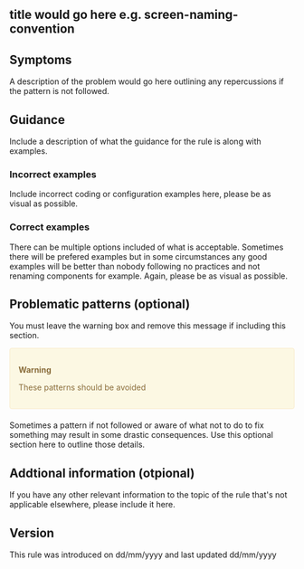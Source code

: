 ## title would go here e.g. screen-naming-convention

## Symptoms
A description of the problem would go here outlining any repercussions if the pattern is not followed.

## Guidance

Include a description of what the guidance for the rule is along with examples.

### Incorrect examples
Include incorrect coding or configuration examples here, please be as visual as possible.

### Correct examples
There can be multiple options included of what is acceptable. Sometimes there will be prefered examples but in some circumstances any good examples will be better than nobody following no practices and not renaming components for example. Again, please be as visual as possible.

## Problematic patterns (optional)
You must leave the warning box and remove this message if including this section.
<div style="padding: 15px; border: 1px solid transparent; border-color: transparent; margin-bottom: 20px; border-radius: 4px; color: #8a6d3b;; background-color: #fcf8e3; border-color: #faebcc;">
<p><b>Warning</b></p>
<p>These patterns should be avoided</p>
</div>
Sometimes a pattern if not followed or aware of what not to do to fix something may result in some drastic consequences. Use this optional section here to outline those details.

## Addtional information (otpional)
If you have any other relevant information to the topic of the rule that's not applicable elsewhere, please include it here.

## Version 
This rule was introduced on dd/mm/yyyy and last updated dd/mm/yyyy
